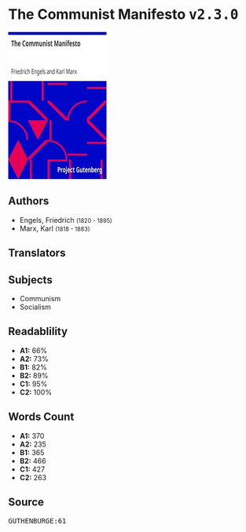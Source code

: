 # The Communist Manifesto <kbd>v2.3.0</kbd>

![](./cover.medium.jpg "")

## Authors


 - Engels, Friedrich <small>(1820 - 1895)</small>
 - Marx, Karl <small>(1818 - 1883)</small>

## Translators



## Subjects


 - Communism
 - Socialism

## Readablility


 - **A1:** 66%
 - **A2:** 73%
 - **B1:** 82%
 - **B2:** 89%
 - **C1:** 95%
 - **C2:** 100%

## Words Count


 - **A1:** 370
 - **A2:** 235
 - **B1:** 365
 - **B2:** 466
 - **C1:** 427
 - **C2:** 263

## Source


<kbd>GUTHENBURGE:61</kbd>
